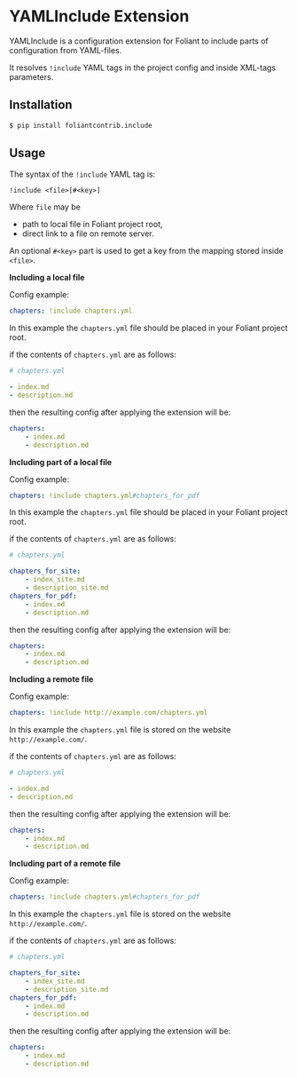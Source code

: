# YAMLInclude Extension

YAMLInclude is a configuration extension for Foliant to include parts of configuration from YAML-files.

It resolves `!include` YAML tags in the project config and inside XML-tags parameters.

## Installation

```bash
$ pip install foliantcontrib.include
```

## Usage

The syntax of the `!include` YAML tag is:

`!include <file>[#<key>]`

Where `file` may be

- path to local file in Foliant project root,
- direct link to a file on remote server.

An optional `#<key>` part is used to get a key from the mapping stored inside `<file>`.

**Including a local file**

Config example:

```yaml
chapters: !include chapters.yml
```

In this example the `chapters.yml` file should be placed in your Foliant project root.

if the contents of `chapters.yml` are as follows:

```yaml
# chapters.yml

- index.md
- description.md
```

then the resulting config after applying the extension will be:

```yaml
chapters:
    - index.md
    - description.md
```

**Including part of a local file**

Config example:

```yaml
chapters: !include chapters.yml#chapters_for_pdf
```

In this example the `chapters.yml` file should be placed in your Foliant project root. 

if the contents of `chapters.yml` are as follows:

```yaml
# chapters.yml

chapters_for_site:
    - index_site.md
    - description_site.md
chapters_for_pdf:
    - index.md
    - description.md
```

then the resulting config after applying the extension will be:

```yaml
chapters:
    - index.md
    - description.md
```

**Including a remote file**

Config example:

```yaml
chapters: !include http://example.com/chapters.yml
```

In this example the `chapters.yml` file is stored on the website `http://example.com/`.

if the contents of `chapters.yml` are as follows:

```yaml
# chapters.yml

- index.md
- description.md
```

then the resulting config after applying the extension will be:

```yaml
chapters:
    - index.md
    - description.md
```

**Including part of a remote file**

Config example:

```yaml
chapters: !include chapters.yml#chapters_for_pdf
```

In this example the `chapters.yml` file is stored on the website `http://example.com/`.

if the contents of `chapters.yml` are as follows:

```yaml
# chapters.yml

chapters_for_site:
    - index_site.md
    - description_site.md
chapters_for_pdf:
    - index.md
    - description.md
```

then the resulting config after applying the extension will be:

```yaml
chapters:
    - index.md
    - description.md
```
